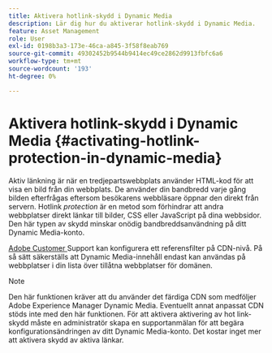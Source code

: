 ```yaml
---
title: Aktivera hotlink-skydd i Dynamic Media
description: Lär dig hur du aktiverar hotlink-skydd i Dynamic Media.
feature: Asset Management
role: User
exl-id: 0198b3a3-173e-46ca-a845-3f58f8eab769
source-git-commit: 49302452b9544b9414ec49ce2862d9913fbfc6a6
workflow-type: tm+mt
source-wordcount: '193'
ht-degree: 0%

---
```


# Aktivera hotlink-skydd i Dynamic Media {#activating-hotlink-protection-in-dynamic-media}

Aktiv länkning är när en tredjepartswebbplats använder HTML-kod för att visa en bild från din webbplats. De använder din bandbredd varje gång bilden efterfrågas eftersom besökarens webbläsare öppnar den direkt från servern. Hotlink *protection* är en metod som förhindrar att andra webbplatser direkt länkar till bilder, CSS eller JavaScript på dina webbsidor. Den här typen av skydd minskar onödig bandbreddsanvändning på ditt Dynamic Media-konto.

[Adobe Customer ](https://experienceleague.adobe.com/?support-solution=Experience+Manager#home) Support kan konfigurera ett referensfilter på CDN-nivå. På så sätt säkerställs att Dynamic Media-innehåll endast kan användas på webbplatser i din lista över tillåtna webbplatser för domänen.

>[!NOTE]
>
>Den här funktionen kräver att du använder det färdiga CDN som medföljer Adobe Experience Manager Dynamic Media. Eventuellt annat anpassat CDN stöds inte med den här funktionen. För att aktivera aktivering av hot link-skydd måste en administratör skapa en supportanmälan för att begära konfigurationsändringen av ditt Dynamic Media-konto. Det kostar inget mer att aktivera skydd av aktiva länkar.
